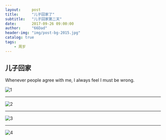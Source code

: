```yaml
---
layout:     post
title:      "儿子回家了"
subtitle:   "儿子回家第二天"
date:       2017-09-26 09:00:00
author:     "66Dad"
header-img: "img/post-bg-2015.jpg"
catalog: true
tags:
    - 周岁
---
```


## 儿子回家

Whenever people agree with me, I always feel I must be wrong.

![1](http://ovh6eklj5.bkt.clouddn.com/WechatIMG4116.jpeg)

-----

![2](http://ovh6eklj5.bkt.clouddn.com/WechatIMG4123.jpeg)

-----

![3](http://ovh6eklj5.bkt.clouddn.com/WechatIMG4124.jpeg)

-----

![4](http://ovh6eklj5.bkt.clouddn.com/WechatIMG4125.jpeg)
